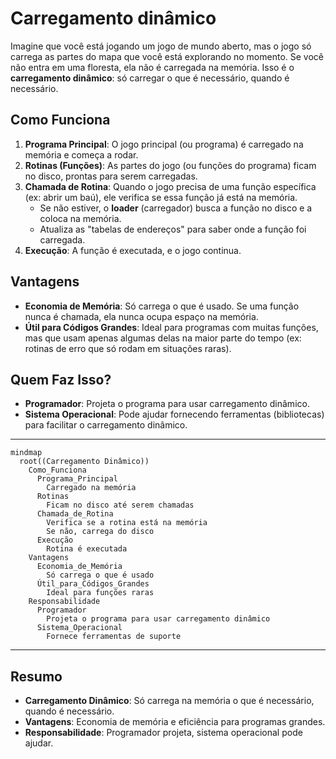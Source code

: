 # Carregamento dinâmico

Imagine que você está jogando um jogo de mundo aberto, mas o jogo só carrega as partes do mapa que você está explorando no momento. Se você não entra em uma floresta, ela não é carregada na memória. Isso é o **carregamento dinâmico**: só carregar o que é necessário, quando é necessário.

## Como Funciona
1. **Programa Principal**: O jogo principal (ou programa) é carregado na memória e começa a rodar.
2. **Rotinas (Funções)**: As partes do jogo (ou funções do programa) ficam no disco, prontas para serem carregadas.
3. **Chamada de Rotina**: Quando o jogo precisa de uma função específica (ex: abrir um baú), ele verifica se essa função já está na memória.
   - Se não estiver, o **loader** (carregador) busca a função no disco e a coloca na memória.
   - Atualiza as "tabelas de endereços" para saber onde a função foi carregada.
4. **Execução**: A função é executada, e o jogo continua.

## Vantagens
- **Economia de Memória**: Só carrega o que é usado. Se uma função nunca é chamada, ela nunca ocupa espaço na memória.
- **Útil para Códigos Grandes**: Ideal para programas com muitas funções, mas que usam apenas algumas delas na maior parte do tempo (ex: rotinas de erro que só rodam em situações raras).

## Quem Faz Isso?
- **Programador**: Projeta o programa para usar carregamento dinâmico.
- **Sistema Operacional**: Pode ajudar fornecendo ferramentas (bibliotecas) para facilitar o carregamento dinâmico.

---

```mermaid
mindmap
  root((Carregamento Dinâmico))
    Como_Funciona
      Programa_Principal
        Carregado na memória
      Rotinas
        Ficam no disco até serem chamadas
      Chamada_de_Rotina
        Verifica se a rotina está na memória
        Se não, carrega do disco
      Execução
        Rotina é executada
    Vantagens
      Economia_de_Memória
        Só carrega o que é usado
      Útil_para_Códigos_Grandes
        Ideal para funções raras
    Responsabilidade
      Programador
        Projeta o programa para usar carregamento dinâmico
      Sistema_Operacional
        Fornece ferramentas de suporte
```

---

## Resumo
- **Carregamento Dinâmico**: Só carrega na memória o que é necessário, quando é necessário.
- **Vantagens**: Economia de memória e eficiência para programas grandes.
- **Responsabilidade**: Programador projeta, sistema operacional pode ajudar.